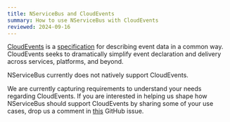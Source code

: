 ```yaml
---
title: NServiceBus and CloudEvents
summary: How to use NServiceBus with CloudEvents
reviewed: 2024-09-16
---
```


[CloudEvents](https://cloudevents.io) is a [specification](https://github.com/cloudevents/spec/blob/main/cloudevents/spec.md) for describing event data in a common way. CloudEvents seeks to dramatically simplify event declaration and delivery across services, platforms, and beyond.

NServiceBus currently does not natively support CloudEvents.

We are currently capturing requirements to understand your needs regarding CloudEvents.
If you are interested in helping us shape how NServiceBus should support CloudEvents by sharing some of your use cases, drop us a comment in [this](https://github.com/Particular/NServiceBus/issues/5357) GitHub issue.
